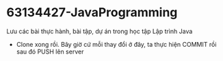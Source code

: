 # 63134427-JavaProgramming
Lưu các bài thực hành, bài tập, dự án trong học tập Lập trình Java 
- Clone xong rồi. Bây giờ cứ mỗi thay đổi ở đây, ta thực hiện COMMIT rồi sau đó PUSH lên server  
